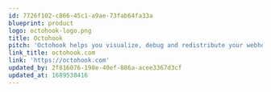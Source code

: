 ```yaml
---
id: 7726f102-c866-45c1-a9ae-73fab64fa33a
blueprint: product
logo: octohook-logo.png
title: Octohook
pitch: 'Octohook helps you visualize, debug and redistribute your webhooks.'
link_title: octohook.com
link: 'https://octohook.com'
updated_by: 2f816076-198e-40ef-886a-acee3367d3cf
updated_at: 1689538416
---
```

